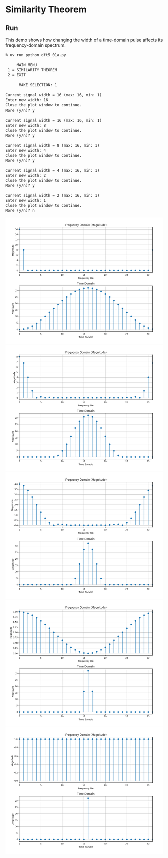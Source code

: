 Similarity Theorem
==========================

Run
---

This demo shows how changing the width of a time-domain pulse affects its frequency-domain spectrum.

```
% uv run python dft5_01a.py

     MAIN MENU
 1 = SIMILARITY THEOREM
 2 = EXIT

      MAKE SELECTION: 1

Current signal width = 16 (max: 16, min: 1)
Enter new width: 16
Close the plot window to continue.
More (y/n)? y

Current signal width = 16 (max: 16, min: 1)
Enter new width: 8
Close the plot window to continue.
More (y/n)? y

Current signal width = 8 (max: 16, min: 1)
Enter new width: 4
Close the plot window to continue.
More (y/n)? y

Current signal width = 4 (max: 16, min: 1)
Enter new width: 2
Close the plot window to continue.
More (y/n)? y

Current signal width = 2 (max: 16, min: 1)
Enter new width: 1
Close the plot window to continue.
More (y/n)? n
```

![PNG](https://github.com/jesper-olsen/zonst/blob/master/Assets/DFT01A_16.png)
![PNG](https://github.com/jesper-olsen/zonst/blob/master/Assets/DFT01A_8.png)
![PNG](https://github.com/jesper-olsen/zonst/blob/master/Assets/DFT01A_4.png)
![PNG](https://github.com/jesper-olsen/zonst/blob/master/Assets/DFT01A_2.png)
![PNG](https://github.com/jesper-olsen/zonst/blob/master/Assets/DFT01A_1.png)


